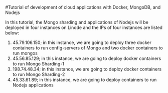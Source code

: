 #Tutorial of development of cloud applications with Docker, MongoDB, and Nodejs

In this tutorial, the Mongo sharding and applications of Nodejs will be deployed in four instances on Linode and the IPs of four instances are listed below:

1. 45.79.106.150; in this instance, we are going to deploy three docker containers to run config-servers of Mongo and two docker containers to run mongos
2. 45.56.85.129; in this instance, we are going to deploy docker containers to run Mongo Sharding-1
3. 198.74.48.34; in this instance, we are going to deploy docker containers to run Mongo Sharding-2
4. 45.33.61.89; in this instance, we are going to deploy containers to run Nodejs applications